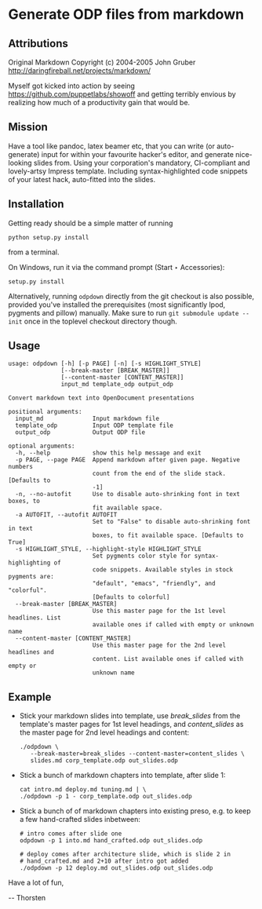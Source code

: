 # Generate ODP files from markdown

## Attributions

Original Markdown Copyright (c) 2004-2005 John Gruber
http://daringfireball.net/projects/markdown/

Myself got kicked into action by seeing
https://github.com/puppetlabs/showoff and getting terribly envious by
realizing how much of a productivity gain that would be.

## Mission

Have a tool like pandoc, latex beamer etc, that you can write (or
auto-generate) input for within your favourite hacker's editor, and
generate nice-looking slides from. Using your corporation's mandatory,
CI-compliant and lovely-artsy Impress template. Including
syntax-highlighted code snippets of your latest hack, auto-fitted into
the slides.

## Installation

Getting ready should be a simple matter of running

    python setup.py install

from a terminal.

On Windows, run it via the command prompt (Start ‣ Accessories):

    setup.py install

Alternatively, running `odpdown` directly from the git
checkout is also possible, provided you've installed the prerequisites
(most significantly lpod, pygments and pillow) manually. Make sure to
run `git submodule update --init` once in the toplevel checkout
directory though.

## Usage

	usage: odpdown [-h] [-p PAGE] [-n] [-s HIGHLIGHT_STYLE]
	               [--break-master [BREAK_MASTER]]
	               [--content-master [CONTENT_MASTER]]
	               input_md template_odp output_odp

	Convert markdown text into OpenDocument presentations

	positional arguments:
	  input_md              Input markdown file
	  template_odp          Input ODP template file
	  output_odp            Output ODP file

	optional arguments:
	  -h, --help            show this help message and exit
	  -p PAGE, --page PAGE  Append markdown after given page. Negative numbers
	                        count from the end of the slide stack. [Defaults to
	                        -1]
	  -n, --no-autofit      Use to disable auto-shrinking font in text boxes, to
	                        fit available space.
	  -a AUTOFIT, --autofit AUTOFIT
	                        Set to "False" to disable auto-shrinking font in text
	                        boxes, to fit available space. [Defaults to True]
	  -s HIGHLIGHT_STYLE, --highlight-style HIGHLIGHT_STYLE
	                        Set pygments color style for syntax-highlighting of
	                        code snippets. Available styles in stock pygments are:
	                        "default", "emacs", "friendly", and "colorful".
	                        [Defaults to colorful]
	  --break-master [BREAK_MASTER]
	                        Use this master page for the 1st level headlines. List
	                        available ones if called with empty or unknown name
	  --content-master [CONTENT_MASTER]
	                        Use this master page for the 2nd level headlines and
	                        content. List available ones if called with empty or
	                        unknown name

## Example

* Stick your markdown slides into template, use _break_slides_
  from the template's master pages for 1st level headings, and
  _content_slides_  as the master page for 2nd level headings and content:

      ./odpdown \
         --break-master=break_slides --content-master=content_slides \
         slides.md corp_template.odp out_slides.odp

* Stick a bunch of markdown chapters into template,
  after slide 1:

      cat intro.md deploy.md tuning.md | \
      ./odpdown -p 1 - corp_template.odp out_slides.odp

* Stick a bunch of of markdown chapters into existing preso, e.g. to
  keep a few hand-crafted slides inbetween:

      # intro comes after slide one
      odpdown -p 1 into.md hand_crafted.odp out_slides.odp

      # deploy comes after architecture slide, which is slide 2 in
      # hand_crafted.md and 2+10 after intro got added
      ./odpdown -p 12 deploy.md out_slides.odp out_slides.odp

Have a lot of fun,

-- Thorsten
